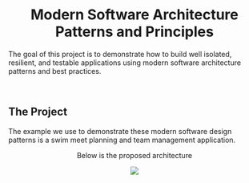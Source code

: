 <h1 align="center">
  Modern Software Architecture Patterns and Principles
 </h1>
 
The goal of this project is to demonstrate how to build well isolated, resilient, and testable applications using modern software architecture patterns and best practices.
   
<br />


## The Project
The example we use to demonstrate these modern software design patterns is a swim meet planning and team management application.
<br />

<p align="center">Below is the proposed architecture</p>
<p align="center">
  <img src="https://github.com/reyno120/SwimMeetApplicationUsingMicroservices/assets/59970959/c6213ba6-dcd8-4544-a0f3-69ecbabb1d45" />
</p>
